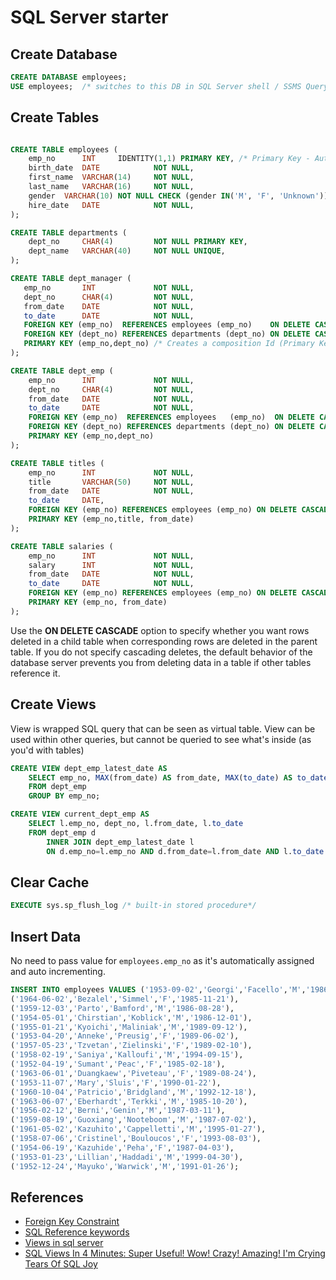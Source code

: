 # SQL Server starter

## Create Database

```sql
CREATE DATABASE employees; 
USE employees;  /* switches to this DB in SQL Server shell / SSMS Query window */
```


## Create Tables

```sql

CREATE TABLE employees (
    emp_no      INT		IDENTITY(1,1) PRIMARY KEY, /* Primary Key - Auto Incrementing with each insert */
    birth_date  DATE            NOT NULL,
    first_name  VARCHAR(14)     NOT NULL,
    last_name   VARCHAR(16)     NOT NULL,
    gender	VARCHAR(10)	NOT NULL CHECK (gender IN('M', 'F', 'Unknown')), /* Accepts only these values, like MYSQL Enum */
    hire_date   DATE            NOT NULL,
);

CREATE TABLE departments (
    dept_no     CHAR(4)         NOT NULL PRIMARY KEY,
    dept_name   VARCHAR(40)     NOT NULL UNIQUE,
);

CREATE TABLE dept_manager (
   emp_no       INT             NOT NULL,
   dept_no      CHAR(4)         NOT NULL,
   from_date    DATE            NOT NULL,
   to_date      DATE            NOT NULL,
   FOREIGN KEY (emp_no)  REFERENCES employees (emp_no)    ON DELETE CASCADE, /* Links Primary and Foreign Keys */
   FOREIGN KEY (dept_no) REFERENCES departments (dept_no) ON DELETE CASCADE,
   PRIMARY KEY (emp_no,dept_no) /* Creates a composition Id (Primary Key from multiple columns) */
); 

CREATE TABLE dept_emp (
    emp_no      INT             NOT NULL,
    dept_no     CHAR(4)         NOT NULL,
    from_date   DATE            NOT NULL,
    to_date     DATE            NOT NULL,
    FOREIGN KEY (emp_no)  REFERENCES employees   (emp_no)  ON DELETE CASCADE,
    FOREIGN KEY (dept_no) REFERENCES departments (dept_no) ON DELETE CASCADE,
    PRIMARY KEY (emp_no,dept_no)
);

CREATE TABLE titles (
    emp_no      INT             NOT NULL,
    title       VARCHAR(50)     NOT NULL,
    from_date   DATE            NOT NULL,
    to_date     DATE,
    FOREIGN KEY (emp_no) REFERENCES employees (emp_no) ON DELETE CASCADE,
    PRIMARY KEY (emp_no,title, from_date)
); 

CREATE TABLE salaries (
    emp_no      INT             NOT NULL,
    salary      INT             NOT NULL,
    from_date   DATE            NOT NULL,
    to_date     DATE            NOT NULL,
    FOREIGN KEY (emp_no) REFERENCES employees (emp_no) ON DELETE CASCADE,
    PRIMARY KEY (emp_no, from_date)
); 

```

Use the **ON DELETE CASCADE** option to specify whether you want rows deleted in a child table when corresponding rows are deleted in the parent table. If you do not specify cascading deletes, the default behavior of the database server prevents you from deleting data in a table if other tables reference it.

## Create Views

View is wrapped SQL query that can be seen as virtual table. View can be used within other queries, but cannot be queried to see what's inside (as you'd with tables)

```sql
CREATE VIEW dept_emp_latest_date AS
    SELECT emp_no, MAX(from_date) AS from_date, MAX(to_date) AS to_date
    FROM dept_emp
    GROUP BY emp_no;

CREATE VIEW current_dept_emp AS
    SELECT l.emp_no, dept_no, l.from_date, l.to_date
    FROM dept_emp d
        INNER JOIN dept_emp_latest_date l
        ON d.emp_no=l.emp_no AND d.from_date=l.from_date AND l.to_date = d.to_date;
```

## Clear Cache

```sql
EXECUTE sys.sp_flush_log /* built-in stored procedure*/
```

## Insert Data

No need to pass value for `employees.emp_no` as it's automatically assigned and auto incrementing.

```sql
INSERT INTO employees VALUES ('1953-09-02','Georgi','Facello','M','1986-06-26'),
('1964-06-02','Bezalel','Simmel','F','1985-11-21'),
('1959-12-03','Parto','Bamford','M','1986-08-28'),
('1954-05-01','Chirstian','Koblick','M','1986-12-01'),
('1955-01-21','Kyoichi','Maliniak','M','1989-09-12'),
('1953-04-20','Anneke','Preusig','F','1989-06-02'),
('1957-05-23','Tzvetan','Zielinski','F','1989-02-10'),
('1958-02-19','Saniya','Kalloufi','M','1994-09-15'),
('1952-04-19','Sumant','Peac','F','1985-02-18'),
('1963-06-01','Duangkaew','Piveteau','F','1989-08-24'),
('1953-11-07','Mary','Sluis','F','1990-01-22'),
('1960-10-04','Patricio','Bridgland','M','1992-12-18'),
('1963-06-07','Eberhardt','Terkki','M','1985-10-20'),
('1956-02-12','Berni','Genin','M','1987-03-11'),
('1959-08-19','Guoxiang','Nooteboom','M','1987-07-02'),
('1961-05-02','Kazuhito','Cappelletti','M','1995-01-27'),
('1958-07-06','Cristinel','Bouloucos','F','1993-08-03'),
('1954-06-19','Kazuhide','Peha','F','1987-04-03'),
('1953-01-23','Lillian','Haddadi','M','1999-04-30'),
('1952-12-24','Mayuko','Warwick','M','1991-01-26');
```
## References

* [Foreign Key Constraint](https://www.w3schools.com/sql/sql_foreignkey.asp)
* [SQL Reference keywords](https://www.w3schools.com/sql/sql_ref_keywords.asp)
* [Views in sql server](https://www.youtube.com/watch?v=VQpmOmZO2mo)
* [SQL Views In 4 Minutes: Super Useful! Wow! Crazy! Amazing! I'm Crying Tears Of SQL Joy](https://www.youtube.com/watch?v=vLLkNI-vkV8)
